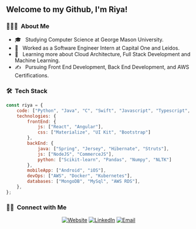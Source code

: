 <h2> Welcome to my Github, I'm Riya!</h2>

<h3> 👨🏻‍💻 &nbsp;About Me </h3>

- 🎓 &nbsp; Studying Computer Science at George Mason University.
- 💼 &nbsp; Worked as a Software Engineer Intern at Capital One and Leidos.
- 🌱 &nbsp; Learning more about Cloud Architecture, Full Stack Development and Machine Learning.
- ✍️ &nbsp; Pursuing Front End Development, Back End Development, and AWS Certifications.

<h3> 🛠 &nbsp;Tech Stack</h3>

```javascript
const riya = {
    code: ["Python", "Java", "C", "Swift", "Javascript", "Typescript", "HTML", "CSS"],
    technologies: {
        frontEnd: {
            js: ["React", "Angular"],
            css: ["Materialize", "UI Kit", "Bootstrap"]
        },
        backEnd: {
            java: ["Spring", "Jersey", "Hibernate", "Struts"],
            js: ["NodeJS", "CommerceJS"],
            python: ["Scikit-learn", "Pandas", "Numpy", "NLTK"]
        },
        mobileApp: ["Android", "iOS"],
        devOps: ["AWS", "Docker", "Kubernetes"],
        databases: ["MongoDB", "MySql", "AWS RDS"],
    },
};
```

<h3> 🤝🏻 &nbsp;Connect with Me </h3>

<p align="center">
<a href="https://riyavas.github.io/"><img alt="Website" src="https://img.shields.io/badge/Website-riyavas.github.io-blue?style=flat-square&logo=google-chrome"></a>
<a href="https://www.linkedin.com/in/rvash/"><img alt="LinkedIn" src="https://img.shields.io/badge/LinkedIn-Riya%20Vashisht%20-blue?style=flat-square&logo=linkedin"></a>
<a href="mailto:rvashish@gmu.edu"><img alt="Email" src="https://img.shields.io/badge/Email-rvashish@gmu.edu-blue?style=flat-square&logo=gmail"></a>
</p>
